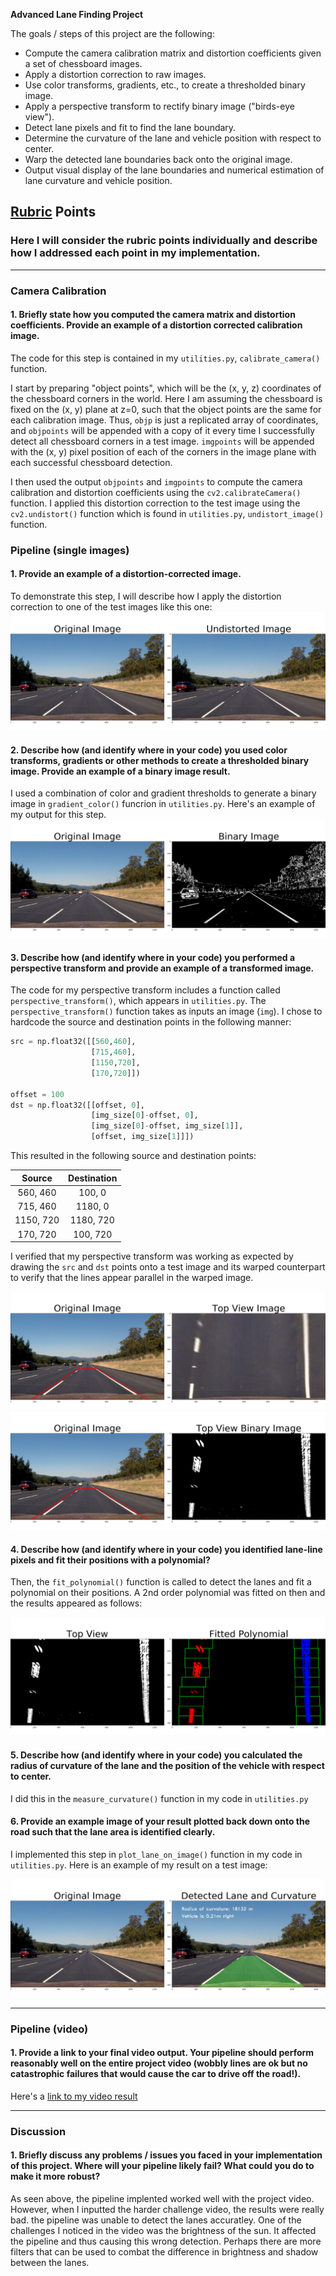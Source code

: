 **Advanced Lane Finding Project**

The goals / steps of this project are the following:

* Compute the camera calibration matrix and distortion coefficients given a set of chessboard images.
* Apply a distortion correction to raw images.
* Use color transforms, gradients, etc., to create a thresholded binary image.
* Apply a perspective transform to rectify binary image ("birds-eye view").
* Detect lane pixels and fit to find the lane boundary.
* Determine the curvature of the lane and vehicle position with respect to center.
* Warp the detected lane boundaries back onto the original image.
* Output visual display of the lane boundaries and numerical estimation of lane curvature and vehicle position.

[//]: # (Image References)

[image1]: ./test_images_output/straight_lines2_undistorted.png "Undistorted"
[image2]: ./test_images_output/straight_lines2_Binary_image.png "Road Binary Example"
[image3]: ./test_images_output/straight_lines2Topview.png "Original Vs Topview Example"
[image4]: ./test_images_output/straight_lines2Topview_binary.png "Topview Vs topview binary Example"
[image5]: ./test_images_output/straight_lines2Topview_polynomial.png "Fitted Polynomial"
[image6]: ./test_images_output/straight_lines2DetectedLane.png "Output"
[video1]: ./test_videos_output/output_project_video.mp4 "Video"
[video2]: ./test_videos_output/harder_challenge_video.mp4 "Video"

## [Rubric](https://review.udacity.com/#!/rubrics/571/view) Points

### Here I will consider the rubric points individually and describe how I addressed each point in my implementation.  

---

### Camera Calibration

#### 1. Briefly state how you computed the camera matrix and distortion coefficients. Provide an example of a distortion corrected calibration image.

The code for this step is contained in my `utilities.py`, `calibrate_camera()` function.  

I start by preparing "object points", which will be the (x, y, z) coordinates of the chessboard corners in the world. Here I am assuming the chessboard is fixed on the (x, y) plane at z=0, such that the object points are the same for each calibration image.  Thus, `objp` is just a replicated array of coordinates, and `objpoints` will be appended with a copy of it every time I successfully detect all chessboard corners in a test image.  `imgpoints` will be appended with the (x, y) pixel position of each of the corners in the image plane with each successful chessboard detection.  

I then used the output `objpoints` and `imgpoints` to compute the camera calibration and distortion coefficients using the `cv2.calibrateCamera()` function.  I applied this distortion correction to the test image using the `cv2.undistort()` function which is found in `utilities.py`, `undistort_image()` function.

### Pipeline (single images)

#### 1. Provide an example of a distortion-corrected image.

To demonstrate this step, I will describe how I apply the distortion correction to one of the test images like this one:
![alt text][image1]

#### 2. Describe how (and identify where in your code) you used color transforms, gradients or other methods to create a thresholded binary image.  Provide an example of a binary image result.

I used a combination of color and gradient thresholds to generate a binary image in `gradient_color()` funcrion in `utilities.py`.  Here's an example of my output for this step.
![alt text][image2]

#### 3. Describe how (and identify where in your code) you performed a perspective transform and provide an example of a transformed image.

The code for my perspective transform includes a function called `perspective_transform()`, which appears in `utilities.py`. The `perspective_transform()` function takes as inputs an image (`img`). I chose to hardcode the source and destination points in the following manner:

```python
src = np.float32([[560,460],
                  [715,460],
                  [1150,720],
                  [170,720]])

offset = 100
dst = np.float32([[offset, 0],
                  [img_size[0]-offset, 0], 
                  [img_size[0]-offset, img_size[1]], 
                  [offset, img_size[1]]]) 
```

This resulted in the following source and destination points:

| Source        | Destination   | 
|:-------------:|:-------------:| 
| 560, 460      | 100, 0        | 
| 715, 460      | 1180, 0      |
| 1150, 720     | 1180, 720      |
| 170, 720      | 100, 720        |

I verified that my perspective transform was working as expected by drawing the `src` and `dst` points onto a test image and its warped counterpart to verify that the lines appear parallel in the warped image.

![alt text][image3]
![alt text][image4]

#### 4. Describe how (and identify where in your code) you identified lane-line pixels and fit their positions with a polynomial?

Then, the `fit_polynomial()` function is called to detect the lanes and fit a polynomial on their positions. A 2nd order polynomial was fitted on then and the results appeared as follows:

![alt text][image5]

#### 5. Describe how (and identify where in your code) you calculated the radius of curvature of the lane and the position of the vehicle with respect to center.

I did this in the `measure_curvature()` function in my code in `utilities.py`

#### 6. Provide an example image of your result plotted back down onto the road such that the lane area is identified clearly.

I implemented this step in `plot_lane_on_image()` function in my code in `utilities.py`.  Here is an example of my result on a test image:

![alt text][image6]

---

### Pipeline (video)

#### 1. Provide a link to your final video output.  Your pipeline should perform reasonably well on the entire project video (wobbly lines are ok but no catastrophic failures that would cause the car to drive off the road!).

Here's a [link to my video result](./test_videos_output/output_project_video.mp4)

---

### Discussion

#### 1. Briefly discuss any problems / issues you faced in your implementation of this project.  Where will your pipeline likely fail?  What could you do to make it more robust?

As seen above, the pipeline implented worked well with the project video. However, when I inputted the harder challenge video, the results were really bad. the pipeline was unable to detect the lanes accuratley. One of the challenges I noticed in the video was the brightness of the sun. It affected the pipeline and thus causing this wrong detection. Perhaps there are more filters that can be used to combat the difference in brightness and shadow between the lanes.
